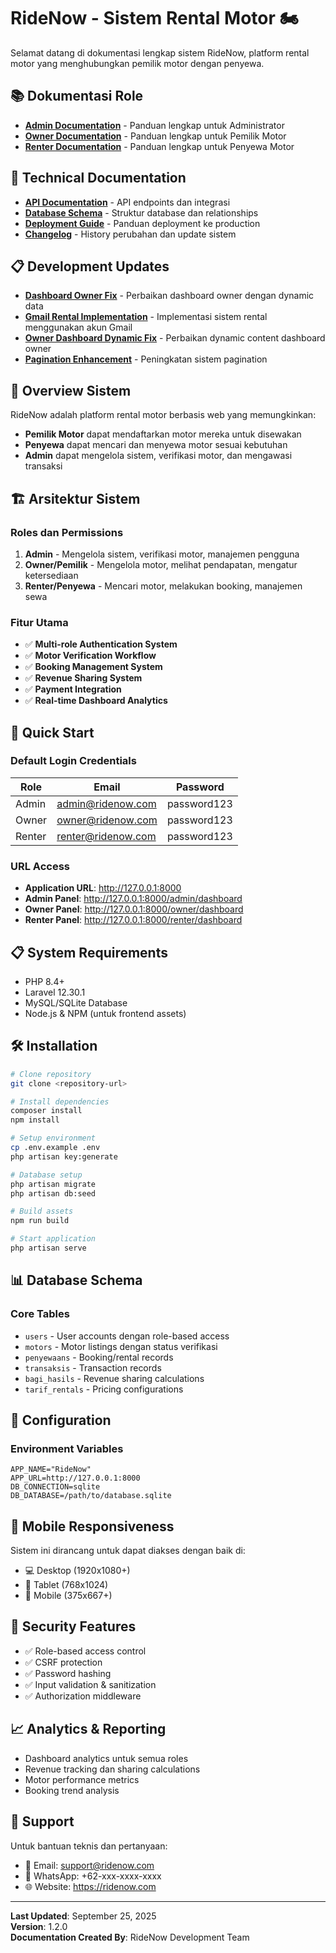 # RideNow - Sistem Rental Motor 🏍️

Selamat datang di dokumentasi lengkap sistem RideNow, platform rental motor yang menghubungkan pemilik motor dengan penyewa.

## 📚 Dokumentasi Role

-   [**Admin Documentation**](./admin.md) - Panduan lengkap untuk Administrator
-   [**Owner Documentation**](./owner.md) - Panduan lengkap untuk Pemilik Motor
-   [**Renter Documentation**](./renter.md) - Panduan lengkap untuk Penyewa Motor

## 🔧 Technical Documentation

-   [**API Documentation**](./api.md) - API endpoints dan integrasi
-   [**Database Schema**](./database.md) - Struktur database dan relationships
-   [**Deployment Guide**](./deployment.md) - Panduan deployment ke production
-   [**Changelog**](./changelog.md) - History perubahan dan update sistem

## 📋 Development Updates

-   [**Dashboard Owner Fix**](./dashboard-owner-fix-complete.md) - Perbaikan dashboard owner dengan dynamic data
-   [**Gmail Rental Implementation**](./gmail-rental-implementation.md) - Implementasi sistem rental menggunakan akun Gmail
-   [**Owner Dashboard Dynamic Fix**](./owner-dashboard-dynamic-fix.md) - Perbaikan dynamic content dashboard owner
-   [**Pagination Enhancement**](./pagination-enhancement.md) - Peningkatan sistem pagination

## 🎯 Overview Sistem

RideNow adalah platform rental motor berbasis web yang memungkinkan:

-   **Pemilik Motor** dapat mendaftarkan motor mereka untuk disewakan
-   **Penyewa** dapat mencari dan menyewa motor sesuai kebutuhan
-   **Admin** dapat mengelola sistem, verifikasi motor, dan mengawasi transaksi

## 🏗️ Arsitektur Sistem

### Roles dan Permissions

1. **Admin** - Mengelola sistem, verifikasi motor, manajemen pengguna
2. **Owner/Pemilik** - Mengelola motor, melihat pendapatan, mengatur ketersediaan
3. **Renter/Penyewa** - Mencari motor, melakukan booking, manajemen sewa

### Fitur Utama

-   ✅ **Multi-role Authentication System**
-   ✅ **Motor Verification Workflow**
-   ✅ **Booking Management System**
-   ✅ **Revenue Sharing System**
-   ✅ **Payment Integration**
-   ✅ **Real-time Dashboard Analytics**

## 🚀 Quick Start

### Default Login Credentials

| Role   | Email              | Password    |
| ------ | ------------------ | ----------- |
| Admin  | admin@ridenow.com  | password123 |
| Owner  | owner@ridenow.com  | password123 |
| Renter | renter@ridenow.com | password123 |

### URL Access

-   **Application URL**: http://127.0.0.1:8000
-   **Admin Panel**: http://127.0.0.1:8000/admin/dashboard
-   **Owner Panel**: http://127.0.0.1:8000/owner/dashboard
-   **Renter Panel**: http://127.0.0.1:8000/renter/dashboard

## 📋 System Requirements

-   PHP 8.4+
-   Laravel 12.30.1
-   MySQL/SQLite Database
-   Node.js & NPM (untuk frontend assets)

## 🛠️ Installation

```bash
# Clone repository
git clone <repository-url>

# Install dependencies
composer install
npm install

# Setup environment
cp .env.example .env
php artisan key:generate

# Database setup
php artisan migrate
php artisan db:seed

# Build assets
npm run build

# Start application
php artisan serve
```

## 📊 Database Schema

### Core Tables

-   `users` - User accounts dengan role-based access
-   `motors` - Motor listings dengan status verifikasi
-   `penyewaans` - Booking/rental records
-   `transaksis` - Transaction records
-   `bagi_hasils` - Revenue sharing calculations
-   `tarif_rentals` - Pricing configurations

## 🔧 Configuration

### Environment Variables

```env
APP_NAME="RideNow"
APP_URL=http://127.0.0.1:8000
DB_CONNECTION=sqlite
DB_DATABASE=/path/to/database.sqlite
```

## 📱 Mobile Responsiveness

Sistem ini dirancang untuk dapat diakses dengan baik di:

-   💻 Desktop (1920x1080+)
-   📱 Tablet (768x1024)
-   📱 Mobile (375x667+)

## 🔐 Security Features

-   ✅ Role-based access control
-   ✅ CSRF protection
-   ✅ Password hashing
-   ✅ Input validation & sanitization
-   ✅ Authorization middleware

## 📈 Analytics & Reporting

-   Dashboard analytics untuk semua roles
-   Revenue tracking dan sharing calculations
-   Motor performance metrics
-   Booking trend analysis

## 🤝 Support

Untuk bantuan teknis dan pertanyaan:

-   📧 Email: support@ridenow.com
-   📱 WhatsApp: +62-xxx-xxxx-xxxx
-   🌐 Website: https://ridenow.com

---

**Last Updated**: September 25, 2025  
**Version**: 1.2.0  
**Documentation Created By**: RideNow Development Team
